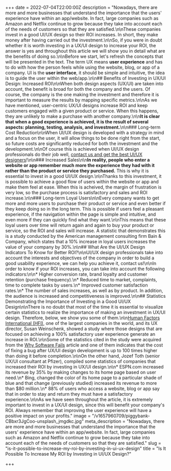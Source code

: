 +++
date = 2022-07-04T22:00:00Z
description = "Nowadays, there are more and more businesses that understand the importance that the users' experience have within an app/website. In fact, large companies such as Amazon and Netflix continue to grow because they take into account each of the needs of customers so that they are satisfied.\n\nThese companies invest in a good UI/UX design so their ROI increases. In short, they make money after having carried out the investment.\n\nSo, if you were in doubt whether it is worth investing in a UX/UI design to increase your ROI, the answer is yes and throughout this article we will show you in detail what are the benefits of doing so.\n\nBefore we start, let's refresh the concepts that will be presented in the text. The term UX means **user experience** and has to do with how the person feels while using the website, blog, or app of a company. UI is the **user interface**, it should be simple and intuitive, the idea is to guide the user within the web/app.\n\n## Benefits of Investing in UX/UI Design: Increased ROI\n\nWhen both design aspects (UX/UI) are taken into account, the benefit is broad for both the company and the users. Of course, the company is the one making the investment and therefore it is important to measure the results by mapping specific metrics.\n\nAs we have mentioned, user-centric UX/UI designs increase ROI and keep customers engaged with a given product or service. When this happens, they are unlikely to make a purchase with another company.\n\n**It is clear that when a good experience is achieved, it is the result of several aspects: planning, testing, analysis, and investment.**\n\n### Long-term Cost Reduction\n\nWhen UI/UX design is developed with a strategy in mind and a focus on the user, it will allow things to be done right from the start, so future costs are significantly reduced for both the investment and the development.\n\nOf course this is achieved when UI/UX design professionals do their job well, [contact us and get the best UI/UX designers](/contact)!\n\n### Increased Sales\n\n**In reality, people who enter a website or app remember much more the experience they had with it rather than the product or service they purchased.** This is why it is essential to invest in a good UI/UX design.\n\nThanks to this investment, it is possible to achieve a good flow of users within the website or app and make them feel at ease. When this is acheived, the margin of frustration is very low, so the purchase process is satisfactory and sales and ROI increase.\n\n### Long-term Loyal Users\n\nEvery company wants to get more and more users to purchase their product or service and even better if they keep doing so in the long term. This is possible if users feel a pleasant experience, if the navigation within the page is simple and intuitive, and even more if they can quickly find what they want.\n\nThis means that these loyal users over time will return again and again to buy your product or service, so the ROI and sales will increase. A statistic that demonstrates this is a study conducted by the American management consulting firm Bain & Company, which states that a 10% increase in loyal users increases the value of your company by 30%.\n\n## What Are the UI/UX Design Indicators To Know for Better ROI?\n\nUI/UX design professionals take into account the interests and objectives of the company in order to build a good usability experience, we can help you achieve it, contact us!\n\nIn order to know if your ROI increases, you can take into account the following indicators:\n\n* Higher conversion rate, brand loyalty and customer retention (purchase frequency).\n* Reduced time to market, complaints, time to complete tasks by users.\n* Improved customer satisfaction rates.\n* The number of sales increases, as well as by product. In addition, the audience is increased and competitiveness is improved.\n\n## Statistics Demonstrating the Importance of Investing in a Good UI/UX Design\n\nThere is no doubt that most of the time it is essential to visualize certain statistics to realize the importance of making an investment in UX/UI design. Therefore, below, we show you some of them.\n\n[Human Factors International (HFI)](https://www.humanfactors.com/), one of the largest companies in the world, and its UX director, Susan Weinschenk, showed a study where those designs that are focused on achieving a 100% satisfactory user experience generate an increase in ROI.\n\nSome of the statistics cited in the study were acquired from the [Why Software Fails](http://spectrum.ieee.org/computing/software/why-software-fails) article and one of them indicates that the cost of fixing a bug after UX/UI design development is up to 100 times higher than doing it before completion.\n\nOn the other hand, Jozef Toth (senior UX/UI consultant at Pfizer), compiled some statistics of companies that increased their ROI by investing in UX/UI design.\n\n* ESPN.com increased its revenue by 35% by making changes to its home page based on user need.\n* Bing, changed the color of its home page to a particular shade of blue and that change (previously studied) increased its revenue to more than $80 million.\n* 88% of users who access a website, blog or app say that in order to stay and return they must have a satisfactory experience.\n\nAs we have seen throughout the article, it is extremely important to invest in a UX/UI design, since this will benefit your company's ROI. Always remember that improving the user experience will have a positive impact on your profits."
image = "/v1657960709/piggybank-CBbxr3JgCoo-unsplash_jmgdkc.jpg"
meta_description = "Nowadays, there are more and more businesses that understand the importance that the users' experience have within an app/website. In fact, large companies such as Amazon and Netflix continue to grow because they take into account each of the needs of customers so that they are satisfied."
slug = "is-it-possible-to-increase-my-roi-by-investing-in-ui-ux-design"
title = "Is It Possible To Increase My ROI by Investing in UI/UX Design?"

+++
